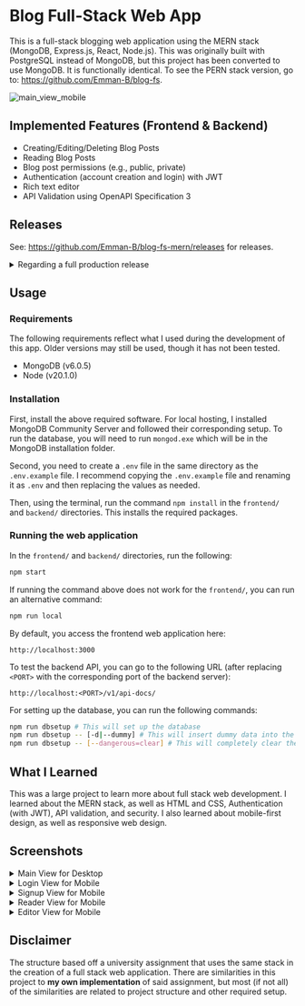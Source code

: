 # Blog Full-Stack Web App

This is a full-stack blogging web application using the MERN stack (MongoDB, Express.js, React, Node.js). This was originally built with PostgreSQL instead of MongoDB, but this project has been converted to use MongoDB. It is functionally identical. To see the PERN stack version, go to: https://github.com/Emman-B/blog-fs.

![main_view_mobile](https://user-images.githubusercontent.com/34151856/129804477-212523f3-1606-451c-b4b2-42ae2f82b8e3.png)


## Implemented Features (Frontend & Backend)
- Creating/Editing/Deleting Blog Posts
- Reading Blog Posts
- Blog post permissions (e.g., public, private)
- Authentication (account creation and login) with JWT
- Rich text editor
- API Validation using OpenAPI Specification 3

## Releases
See: https://github.com/Emman-B/blog-fs-mern/releases for releases.

<details>
    <summary>Regarding a full production release</summary>
    At the moment, I do not have plans to officially deploy this project in a production environment. The current plan is to have the application available to host locally.
</details>

## Usage
### Requirements
The following requirements reflect what I used during the development of this app. Older versions may still be used, though it has not been tested.
- MongoDB (v6.0.5)
- Node (v20.1.0)

### Installation

First, install the above required software. For local hosting, I installed MongoDB Community Server and followed their corresponding setup. To run the database, you will need to run `mongod.exe` which will be in the MongoDB installation folder.

Second, you need to create a `.env` file in the same directory as the `.env.example` file. I recommend copying the `.env.example` file and renaming it as `.env` and then replacing the values as needed.

Then, using the terminal, run the command `npm install` in the `frontend/` and `backend/` directories. This installs the required packages.

### Running the web application
In the `frontend/` and `backend/` directories, run the following:
```bash
npm start
```

If running the command above does not work for the `frontend/`, you can run an alternative command:
```bash
npm run local
```

By default, you access the frontend web application here:
```
http://localhost:3000
```

To test the backend API, you can go to the following URL (after replacing `<PORT>` with the corresponding port of the backend server):
```
http://localhost:<PORT>/v1/api-docs/
```

For setting up the database, you can run the following commands:

```bash
npm run dbsetup # This will set up the database
npm run dbsetup -- [-d|--dummy] # This will insert dummy data into the database
npm run dbsetup -- [--dangerous=clear] # This will completely clear the database's data.
```

## What I Learned
This was a large project to learn more about full stack web development. I learned about the MERN stack, as well as HTML and CSS, Authentication (with JWT), API validation, and security. I also learned about mobile-first design, as well as responsive web design.

## Screenshots
<details>
    <summary>Main View for Desktop</summary>

![main_view_desktop](https://user-images.githubusercontent.com/34151856/129804587-cc365ee4-a0fa-4c2b-bd55-ddc5f5c868b1.png)

</details>
<details>
    <summary>Login View for Mobile</summary>

![login_view_mobile](https://user-images.githubusercontent.com/34151856/129804712-0801e36d-b492-4481-9271-c138bdef1824.png)

</details>
<details>
    <summary>Signup View for Mobile</summary>

![signup_view_mobile](https://user-images.githubusercontent.com/34151856/129804752-a6a030e5-9a39-436b-b699-6ce94d6e73d0.png)

</details>
<details>
    <summary>Reader View for Mobile</summary>

![reader_view_mobile](https://user-images.githubusercontent.com/34151856/129804883-867939fc-143d-4b7a-a3dd-93ac11bdeb6d.png)

![reader_view_mobile_2](https://user-images.githubusercontent.com/34151856/129804953-93a7a633-286e-4cac-91f2-4fd1d0d60267.png)

</details>
<details>
    <summary>Editor View for Mobile</summary>

![editor_view_mobile](https://user-images.githubusercontent.com/34151856/129805305-aa90d50c-c841-42be-acdf-841ce319be61.png)

</details>

## Disclaimer
The structure based off a university assignment that uses the same stack in the creation of a full stack web application. There are similarities in this project to **my own implementation** of said assignment, but most (if not all) of the similarities are related to project structure and other required setup.
